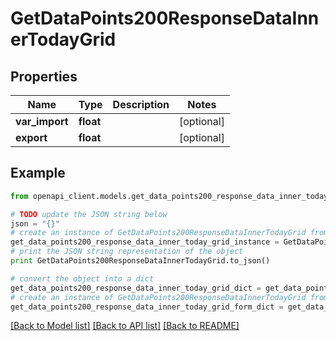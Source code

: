 # GetDataPoints200ResponseDataInnerTodayGrid


## Properties
Name | Type | Description | Notes
------------ | ------------- | ------------- | -------------
**var_import** | **float** |  | [optional] 
**export** | **float** |  | [optional] 

## Example

```python
from openapi_client.models.get_data_points200_response_data_inner_today_grid import GetDataPoints200ResponseDataInnerTodayGrid

# TODO update the JSON string below
json = "{}"
# create an instance of GetDataPoints200ResponseDataInnerTodayGrid from a JSON string
get_data_points200_response_data_inner_today_grid_instance = GetDataPoints200ResponseDataInnerTodayGrid.from_json(json)
# print the JSON string representation of the object
print GetDataPoints200ResponseDataInnerTodayGrid.to_json()

# convert the object into a dict
get_data_points200_response_data_inner_today_grid_dict = get_data_points200_response_data_inner_today_grid_instance.to_dict()
# create an instance of GetDataPoints200ResponseDataInnerTodayGrid from a dict
get_data_points200_response_data_inner_today_grid_form_dict = get_data_points200_response_data_inner_today_grid.from_dict(get_data_points200_response_data_inner_today_grid_dict)
```
[[Back to Model list]](../README.md#documentation-for-models) [[Back to API list]](../README.md#documentation-for-api-endpoints) [[Back to README]](../README.md)


